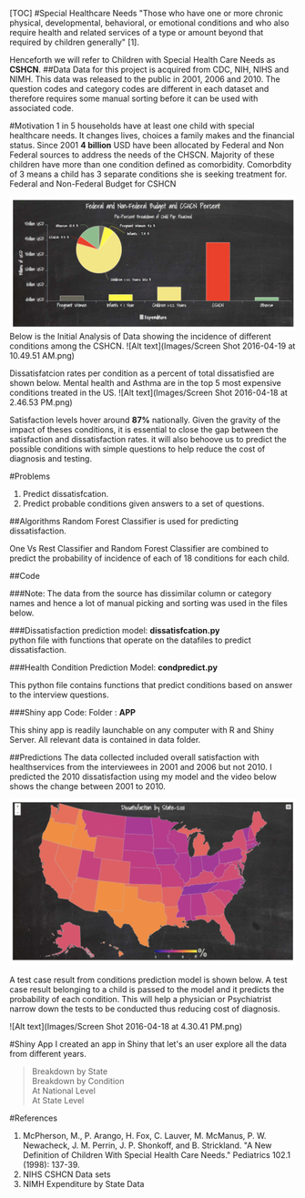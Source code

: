 [TOC]
#Special Healthcare Needs
"Those who have one or more chronic physical, developmental, behavioral, or emotional conditions and who
also require health and related services of a type or amount beyond that required by children generally" [1].

Henceforth we will refer to Children with Special Health Care Needs as <b>CSHCN</b>.
##Data
Data for this project is acquired from CDC, NIH, NIHS and NIMH. This data was released to the public in 2001, 2006 and 2010. The question codes and category codes are different in each dataset and therefore requires some manual sorting before it can be used with associated code.

#Motivation
1 in 5 households have at least one child with special healthcare needs. It changes lives, choices a family makes and the financial status. Since 2001 <b>4 billion</b> USD have been allocated by Federal and Non Federal sources to address the needs of the CHSCN. Majority of these children have more than one condition defined as comorbidity. Comorbdity of 3 means a child has 3 separate conditions she is seeking treatment for.
Federal and Non-Federal Budget for CSHCN


![Alt text](Images/picture1.png)
Below is the Initial Analysis of Data showing the incidence of different conditions among the CSHCN.
![Alt text](Images/Screen Shot 2016-04-19 at 10.49.51 AM.png)

Dissatisfatcion rates per condition as a percent of total dissatisfied are shown below. Mental health and Asthma are in the top 5 most expensive conditions treated in the US. 
![Alt text](Images/Screen Shot 2016-04-18 at 2.46.53 PM.png)

Satisfaction levels hover around <b>87%</b> nationally. Given the gravity of the impact of theses conditions, it is essential to close the gap between the satisfaction and dissatisfaction rates. it will also behoove us to predict the possible conditions with simple questions to help reduce the cost of diagnosis and testing. 

#Problems
1. Predict dissatisfcation.
2. Predict probable conditions given answers to a set of questions. 

##Algorithms
Random Forest Classifier is used for predicting dissatisfaction.

One Vs Rest Classifier and Random Forest Classifier are combined to predict the probability of incidence of each of 18 conditions for each child. 

##Code

###Note: 
The data from the source has dissimilar column or category names and hence a lot of manual picking and sorting was used in the files below.

###Dissatisfaction prediction model:
<b>dissatisfcation.py</b><br>
python file with functions that operate on the datafiles to predict dissatisfaction.<br>



###Health Condition Prediction Model:
<b>condpredict.py</b> <br>

This python file contains functions that predict conditions based on answer to the interview questions.


###Shiny app Code:
Folder : <b> APP</b><br>

This shiny app is readily launchable on any computer with R and Shiny Server. All relevant data is contained in data folder. 


##Predictions
The data collected included overall satisfaction with healthservices from the interviewees in 2001 and 2006 but not 2010. I predicted the 2010 dissatisfaction using my model and the video below shows the change between 2001 to 2010.  

![Alt text](Images/output_MpniNm.gif)

A test case result from conditions prediction model is shown below. A test case result belonging to a child is passed to the model and it predicts the probability of each condition. This will help a physician or Psychiatrist narrow down the tests to be conducted thus reducing cost of diagnosis.

![Alt text](Images/Screen Shot 2016-04-18 at 4.30.41 PM.png)

#Shiny App
I created an app in Shiny that let's an user explore all the data from different years. 
> Breakdown by State <br>
> Breakdown by Condition<br>
> At National Level <br>
> At State Level



#References
1. McPherson, M., P. Arango, H. Fox, C. Lauver, M. McManus, P. W. Newacheck, J. M. Perrin, J. P. Shonkoff, and B. Strickland. "A New Definition of Children With Special Health Care Needs." Pediatrics 102.1 (1998): 137-39.
2. NIHS CSHCN Data sets
3. NIMH Expenditure by State Data